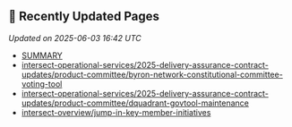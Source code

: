 ## 🔄 Recently Updated Pages

_Updated on 2025-06-03 16:42 UTC_

- [SUMMARY](https://docs.intersectmbo.org/SUMMARY)
- [intersect-operational-services/2025-delivery-assurance-contract-updates/product-committee/byron-network-constitutional-committee-voting-tool](https://docs.intersectmbo.org/intersect-operational-services/2025-delivery-assurance-contract-updates/product-committee/byron-network-constitutional-committee-voting-tool)
- [intersect-operational-services/2025-delivery-assurance-contract-updates/product-committee/dquadrant-govtool-maintenance](https://docs.intersectmbo.org/intersect-operational-services/2025-delivery-assurance-contract-updates/product-committee/dquadrant-govtool-maintenance)
- [intersect-overview/jump-in-key-member-initiatives](https://docs.intersectmbo.org/intersect-overview/jump-in-key-member-initiatives)
